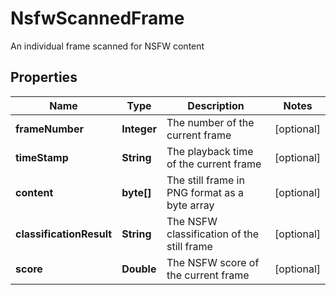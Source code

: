 

# NsfwScannedFrame

An individual frame scanned for NSFW content
## Properties

Name | Type | Description | Notes
------------ | ------------- | ------------- | -------------
**frameNumber** | **Integer** | The number of the current frame |  [optional]
**timeStamp** | **String** | The playback time of the current frame |  [optional]
**content** | **byte[]** | The still frame in PNG format as a byte array |  [optional]
**classificationResult** | **String** | The NSFW classification of the still frame |  [optional]
**score** | **Double** | The NSFW score of the current frame |  [optional]



